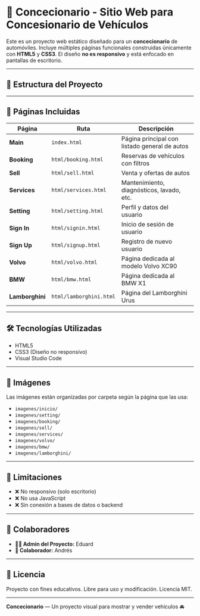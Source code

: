 # 🚗 Concecionario - Sitio Web para Concesionario de Vehículos

Este es un proyecto web estático diseñado para un **concecionario** de automóviles. Incluye múltiples páginas funcionales construidas únicamente con **HTML5** y **CSS3**. El diseño **no es responsivo** y está enfocado en pantallas de escritorio.

---

## 📁 Estructura del Proyecto

---

## 🧩 Páginas Incluidas

| Página             | Ruta                        | Descripción                                            |
|--------------------|-----------------------------|--------------------------------------------------------|
| **Main**           | `index.html`                | Página principal con listado general de autos         |
| **Booking**        | `html/booking.html`         | Reservas de vehículos con filtros                      |
| **Sell**           | `html/sell.html`            | Venta y ofertas de autos                               |
| **Services**       | `html/services.html`        | Mantenimiento, diagnósticos, lavado, etc.              |
| **Setting**        | `html/setting.html`         | Perfil y datos del usuario                             |
| **Sign In**        | `html/signin.html`          | Inicio de sesión de usuario                            |
| **Sign Up**        | `html/signup.html`          | Registro de nuevo usuario                              |
| **Volvo**          | `html/volvo.html`           | Página dedicada al modelo Volvo XC90                   |
| **BMW**            | `html/bmw.html`             | Página dedicada al BMW X1                              |
| **Lamborghini**    | `html/lamborghini.html`     | Página del Lamborghini Urus                            |

---

## 🛠️ Tecnologías Utilizadas

- HTML5
- CSS3 (Diseño no responsivo)
- Visual Studio Code

---

## 📸 Imágenes

Las imágenes están organizadas por carpeta según la página que las usa:

- `imagenes/inicio/`
- `imagenes/setting/`
- `imagenes/booking/`
- `imagenes/sell/`
- `imagenes/services/`
- `imagenes/volvo/`
- `imagenes/bmw/`
- `imagenes/lamborghini/`

---

## 🚫 Limitaciones

- ❌ No responsivo (solo escritorio)
- ❌ No usa JavaScript
- ❌ Sin conexión a bases de datos o backend

---

## 👥 Colaboradores

- **👨‍💻 Admin del Proyecto:** Eduard  
- **🤝 Colaborador:** Andrés

---

## 📄 Licencia

Proyecto con fines educativos. Libre para uso y modificación. Licencia MIT.

---

**Concecionario** — Un proyecto visual para mostrar y vender vehículos 🚘

